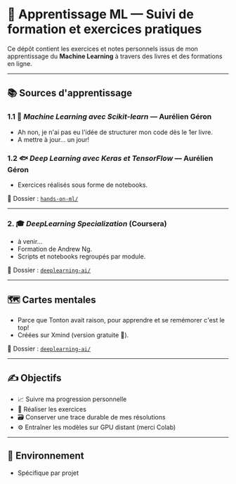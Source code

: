 # 🧠 Apprentissage ML — Suivi de formation et exercices pratiques

Ce dépôt contient les exercices et notes personnels issus de mon apprentissage du **Machine Learning** à travers des livres et des formations en ligne. 

---

## 📚 Sources d'apprentissage

### 1.1 🦎 *Machine Learning avec Scikit-learn* — Aurélien Géron
- Ah non, je n'ai pas eu l'idée de structurer mon code dès le 1er livre.
- A mettre à jour... un jour!

### 1.2 🐟 *Deep Learning avec Keras et TensorFlow* — Aurélien Géron
- Exercices réalisés sous forme de notebooks.

📁 Dossier : [`hands-on-ml/`](./hands-on-ml)

---

### 2. 🎓 *DeepLearning Specialization* (Coursera)
- à venir...
- Formation de Andrew Ng.
- Scripts et notebooks regroupés par module.

📁 Dossier : [`deeplearning-ai/`](./deeplearning-ai)

---

## 🗺️ Cartes mentales
- Parce que Tonton avait raison, pour apprendre et se remémorer c'est le top!
- Créées sur Xmind (version gratuite 🐀).

📁 Dossier : [`deeplearning-ai/`](./deeplearning-ai)

---
## ✍️ Objectifs

- 📈 Suivre ma progression personnelle
- 🧪 Réaliser les exercices 
- 🗃️ Conserver une trace durable de mes résolutions
- ⚙️ Entraîner les modèles sur GPU distant (merci Colab)

---

## 🌴 Environnement
- Spécifique par projet
